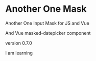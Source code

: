 # Another One Mask
Another One Input Mask for JS and Vue
 
And
Vue masked-datepicker component

version 0.7.0

I am learning
